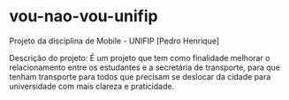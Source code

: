 # vou-nao-vou-unifip
Projeto da disciplina de Mobile - UNIFIP [Pedro Henrique]

Descrição do projeto: É um projeto que tem como finalidade melhorar o relacionamento entre os estudantes e a secretária de transporte, para que tenham transporte para todos que precisam se deslocar da cidade para universidade com mais clareza e praticidade.
